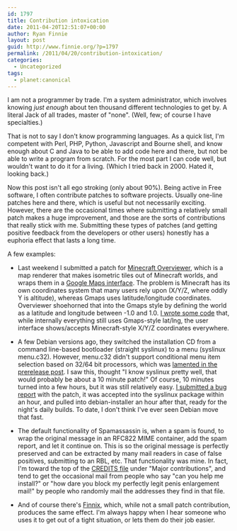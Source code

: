 ```yaml
---
id: 1797
title: Contribution intoxication
date: 2011-04-20T12:51:07+00:00
author: Ryan Finnie
layout: post
guid: http://www.finnie.org/?p=1797
permalink: /2011/04/20/contribution-intoxication/
categories:
  - Uncategorized
tags:
  - planet:canonical
---
```

I am not a programmer by trade. I'm a system administrator, which involves knowing _just enough_ about ten thousand different technologies to get by. A literal Jack of all trades, master of "none". (Well, few; of course I have specialties.)

That is not to say I don't know programming languages. As a quick list, I'm competent with Perl, PHP, Python, Javascript and Bourne shell, and know enough about C and Java to be able to add code here and there, but not be able to write a program from scratch. For the most part I can code well, but wouldn't want to do it for a living. (Which I tried back in 2000. Hated it, looking back.)

Now this post isn't all ego stroking (only about 90%). Being active in Free software, I often contribute patches to software projects. Usually one-line patches here and there, which is useful but not necessarily exciting. However, there are the occasional times where submitting a relatively small patch makes a huge improvement, and those are the sorts of contributions that really stick with me. Submitting these types of patches (and getting positive feedback from the developers or other users) honestly has a euphoria effect that lasts a long time.

A few examples:

* Last weekend I submitted a patch for [Minecraft Overviewer](https://github.com/brownan/Minecraft-Overviewer), which is a map renderer that makes isometric tiles out of Minecraft worlds, and wraps them in a [Google Maps interface](http://mc.colobox.com/map/?x=266&y=70&z=1041&zoom=-1). The problem is Minecraft has its own coordinates system that many users rely upon (X/Y/Z, where oddly Y is altitude), whereas Gmaps uses latitude/longitude coordinates. Overviewer shoehorned that into the Gmaps style by defining the world as a latitude and longitude between -1.0 and 1.0. [I wrote some code](https://github.com/brownan/Minecraft-Overviewer/pull/335) that, while internally everything still uses Gmaps-style lat/lng, the user interface shows/accepts Minecraft-style X/Y/Z coordinates everywhere.

* A few Debian versions ago, they switched the installation CD from a command line-based bootloader (straight syslinux) to a menu (syslinux menu.c32). However, menu.c32 didn't support conditional menu item selection based on 32/64 bit processors, which was [lamented in the prerelease post](http://lists.debian.org/debian-devel-announce/2008/06/msg00002.html). I saw this, thought "I know syslinux pretty well, that would probably be about a 10 minute patch!" Of course, 10 minutes turned into a few hours, but it was still relatively easy. [I submitted a bug report](http://bugs.debian.org/485656) with the patch, it was accepted into the syslinux package within an hour, and pulled into debian-installer an hour after that, ready for the night's daily builds. To date, I don't think I've ever seen Debian move that fast.

* The default functionality of Spamassassin is, when a spam is found, to wrap the original message in an RFC822 MIME container, add the spam report, and let it continue on. This is so the original message is perfectly preserved and can be extracted by many mail readers in case of false positives, submitting to an RBL, etc. That functionality was mine. In fact, I'm toward the top of the [CREDITS file](http://svn.apache.org/repos/asf/spamassassin/trunk/CREDITS) under "Major contributions", and tend to get the occasional mail from people who say "can you help me install?" or "how dare you block my perfectly legit penis enlargement mail!" by people who randomly mail the addresses they find in that file.

* And of course there's [Finnix](http://www.finnix.org/), which, while not a small patch contribution, produces the same effect. I'm always happy when I hear someone who uses it to get out of a tight situation, or lets them do their job easier.
